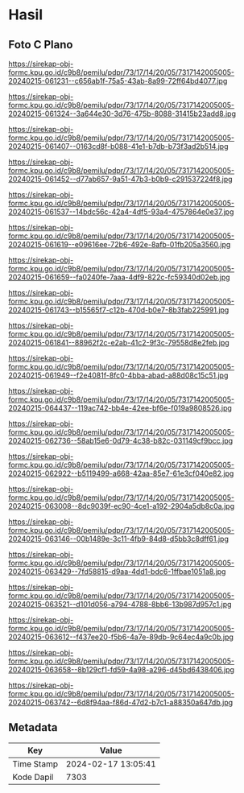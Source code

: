 # Hasil

## Foto C Plano

https://sirekap-obj-formc.kpu.go.id/c9b8/pemilu/pdpr/73/17/14/20/05/7317142005005-20240215-061231--c656ab1f-75a5-43ab-8a99-72ff64bd4077.jpg

https://sirekap-obj-formc.kpu.go.id/c9b8/pemilu/pdpr/73/17/14/20/05/7317142005005-20240215-061324--3a644e30-3d76-475b-8088-31415b23add8.jpg

https://sirekap-obj-formc.kpu.go.id/c9b8/pemilu/pdpr/73/17/14/20/05/7317142005005-20240215-061407--0163cd8f-b088-41e1-b7db-b73f3ad2b514.jpg

https://sirekap-obj-formc.kpu.go.id/c9b8/pemilu/pdpr/73/17/14/20/05/7317142005005-20240215-061452--d77ab657-9a51-47b3-b0b9-c291537224f8.jpg

https://sirekap-obj-formc.kpu.go.id/c9b8/pemilu/pdpr/73/17/14/20/05/7317142005005-20240215-061537--14bdc56c-42a4-4df5-93a4-4757864e0e37.jpg

https://sirekap-obj-formc.kpu.go.id/c9b8/pemilu/pdpr/73/17/14/20/05/7317142005005-20240215-061619--e09616ee-72b6-492e-8afb-01fb205a3560.jpg

https://sirekap-obj-formc.kpu.go.id/c9b8/pemilu/pdpr/73/17/14/20/05/7317142005005-20240215-061659--fa0240fe-7aaa-4df9-822c-fc59340d02eb.jpg

https://sirekap-obj-formc.kpu.go.id/c9b8/pemilu/pdpr/73/17/14/20/05/7317142005005-20240215-061743--b15565f7-c12b-470d-b0e7-8b3fab225991.jpg

https://sirekap-obj-formc.kpu.go.id/c9b8/pemilu/pdpr/73/17/14/20/05/7317142005005-20240215-061841--88962f2c-e2ab-41c2-9f3c-79558d8e2feb.jpg

https://sirekap-obj-formc.kpu.go.id/c9b8/pemilu/pdpr/73/17/14/20/05/7317142005005-20240215-061949--f2e4081f-8fc0-4bba-abad-a88d08c15c51.jpg

https://sirekap-obj-formc.kpu.go.id/c9b8/pemilu/pdpr/73/17/14/20/05/7317142005005-20240215-064437--119ac742-bb4e-42ee-bf6e-f019a9808526.jpg

https://sirekap-obj-formc.kpu.go.id/c9b8/pemilu/pdpr/73/17/14/20/05/7317142005005-20240215-062736--58ab15e6-0d79-4c38-b82c-031149cf9bcc.jpg

https://sirekap-obj-formc.kpu.go.id/c9b8/pemilu/pdpr/73/17/14/20/05/7317142005005-20240215-062922--b5119499-a668-42aa-85e7-61e3cf040e82.jpg

https://sirekap-obj-formc.kpu.go.id/c9b8/pemilu/pdpr/73/17/14/20/05/7317142005005-20240215-063008--8dc9039f-ec90-4ce1-a192-2904a5db8c0a.jpg

https://sirekap-obj-formc.kpu.go.id/c9b8/pemilu/pdpr/73/17/14/20/05/7317142005005-20240215-063146--00b1489e-3c11-4fb9-84d8-d5bb3c8dff61.jpg

https://sirekap-obj-formc.kpu.go.id/c9b8/pemilu/pdpr/73/17/14/20/05/7317142005005-20240215-063429--7fd58815-d9aa-4dd1-bdc6-1ffbae1051a8.jpg

https://sirekap-obj-formc.kpu.go.id/c9b8/pemilu/pdpr/73/17/14/20/05/7317142005005-20240215-063521--d101d056-a794-4788-8bb6-13b987d957c1.jpg

https://sirekap-obj-formc.kpu.go.id/c9b8/pemilu/pdpr/73/17/14/20/05/7317142005005-20240215-063612--f437ee20-f5b6-4a7e-89db-9c64ec4a9c0b.jpg

https://sirekap-obj-formc.kpu.go.id/c9b8/pemilu/pdpr/73/17/14/20/05/7317142005005-20240215-063658--8b129cf1-fd59-4a98-a296-d45bd6438406.jpg

https://sirekap-obj-formc.kpu.go.id/c9b8/pemilu/pdpr/73/17/14/20/05/7317142005005-20240215-063742--6d8f94aa-f86d-47d2-b7c1-a88350a647db.jpg


## Metadata

| Key        | Value               |
| ---------- | ------------------- |
| Time Stamp | 2024-02-17 13:05:41 |
| Kode Dapil | 7303                |



